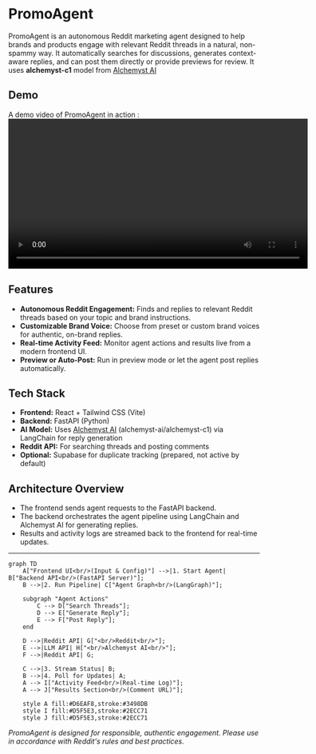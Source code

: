 # PromoAgent

PromoAgent is an autonomous Reddit marketing agent designed to help brands and products engage with relevant Reddit threads in a natural, non-spammy way. It automatically searches for discussions, generates context-aware replies, and can post them directly or provide previews for review. It uses **alchemyst-c1** model from  [Alchemyst AI](https://getalchemystai.com/) 
## Demo
A demo video of PromoAgent in action :
<video src="https://github.com/user-attachments/assets/9c127a45-e46a-48f5-8451-282b9fdc6de5" width="600" controls></video>


## Features
- **Autonomous Reddit Engagement:** Finds and replies to relevant Reddit threads based on your topic and brand instructions.
- **Customizable Brand Voice:** Choose from preset or custom brand voices for authentic, on-brand replies.
- **Real-time Activity Feed:** Monitor agent actions and results live from a modern frontend UI.
- **Preview or Auto-Post:** Run in preview mode or let the agent post replies automatically.

## Tech Stack
- **Frontend:** React + Tailwind CSS (Vite)
- **Backend:** FastAPI (Python)
- **AI Model:** Uses [Alchemyst AI](https://getalchemystai.com/) (alchemyst-ai/alchemyst-c1) via LangChain for reply generation
- **Reddit API:** For searching threads and posting comments
- **Optional:** Supabase for duplicate tracking (prepared, not active by default)

## Architecture Overview
- The frontend sends agent requests to the FastAPI backend.
- The backend orchestrates the agent pipeline using LangChain and Alchemyst AI for generating replies.
- Results and activity logs are streamed back to the frontend for real-time updates.
---

```mermaid
graph TD
    A["Frontend UI<br/>(Input & Config)"] -->|1. Start Agent| B["Backend API<br/>(FastAPI Server)"];
    B -->|2. Run Pipeline| C["Agent Graph<br/>(LangGraph)"];

    subgraph "Agent Actions"
        C --> D["Search Threads"];
        D --> E["Generate Reply"];
        E --> F["Post Reply"];
    end

    D -->|Reddit API| G["<br/>Reddit<br/>"];
    E -->|LLM API| H["<br/>Alchemyst AI<br/>"];
    F -->|Reddit API| G;

    C -->|3. Stream Status| B;
    B -->|4. Poll for Updates| A;
    A --> I["Activity Feed<br/>(Real-time Log)"];
    A --> J["Results Section<br/>(Comment URL)"];

    style A fill:#D6EAF8,stroke:#3498DB
    style I fill:#D5F5E3,stroke:#2ECC71
    style J fill:#D5F5E3,stroke:#2ECC71
```

*PromoAgent is designed for responsible, authentic engagement. Please use in accordance with Reddit's rules and best practices.*
